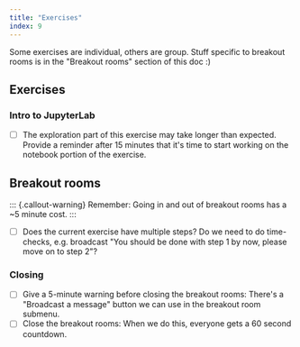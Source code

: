 ```yaml
---
title: "Exercises"
index: 9
---
```


Some exercises are individual, others are group. Stuff specific to breakout rooms is in
the "Breakout rooms" section of this doc :)


## Exercises

### Intro to JupyterLab

- [ ] The exploration part of this exercise may take longer than expected. Provide a
      reminder after 15 minutes that it's time to start working on the notebook portion
      of the exercise.


## Breakout rooms

::: {.callout-warning}
Remember: Going in and out of breakout rooms has a ~5 minute cost.
:::

- [ ] Does the current exercise have multiple steps? Do we need to do time-checks, e.g.
      broadcast "You should be done with step 1 by now, please move on to step 2"?


### Closing

- [ ] Give a 5-minute warning before closing the breakout rooms: There's a "Broadcast a
      message" button we can use in the breakout room submenu.
- [ ] Close the breakout rooms: When we do this, everyone gets a 60 second countdown.

